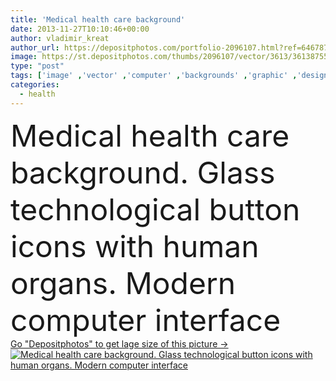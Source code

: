 ```yaml
---
title: 'Medical health care background'
date: 2013-11-27T10:10:46+00:00
author: vladimir_kreat
author_url: https://depositphotos.com/portfolio-2096107.html?ref=64678756
image: https://st.depositphotos.com/thumbs/2096107/vector/3613/36138755/api_thumb_450.jpg?forcejpeg=true
type: "post"
tags: ['image' ,'vector' ,'computer' ,'backgrounds' ,'graphic' ,'design' ,'painting' ,'business' ,'concepts' ,'sign' ,'human' ,'ideas' ,'art' ,'people' ,'abstract' ,'health' ,'healthy' ,'pattern' ,'lifestyles' ,'medicine' ,'illness' ,'medical' ,'symbol' ,'inspiration' ,'icon' ,'heart' ,'internet' ,'body' ,'hygiene' ,'stomach' ,'concentration' ,'biology' ,'science' ,'lung' ,'system' ,'order' ,'organ' ,'bud' ,'illustrations' ,'brochure' ,'internal' ,'anatomy' ,'info' ,'brain' ,'surgery' ,'physiology' ,'liver' ,'kidney' ,'fondo' ,'medicina' ]
categories: 
  - health
---
```

<div aling="center">
            <font size="60"> Medical health care background. Glass technological button icons with human organs. Modern computer interface</font>   
</div>
<div>
    <a href='https://depositphotos.com/36138755/stock-illustration-medical-health-care-background.html?ref=64678756' target=_blank > Go "Depositphotos" to get lage size of this picture ->
        <img href='https://depositphotos.com/36138755/stock-illustration-medical-health-care-background.html?ref=64678756' src='https://st.depositphotos.com/2096107/3613/v/950/depositphotos_36138755-stock-illustration-medical-health-care-background.jpg?forcejpeg=true' alt='Medical health care background. Glass technological button icons with human organs. Modern computer interface' >
    </a>
</div>
